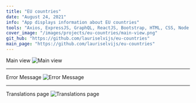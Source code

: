 ```yaml
---
title: "EU countries"
date: "August 24, 2021"
info: "App displays information about EU countries"
tools: "Axios, ExpressJS, GraphQL, ReactJS, Bootstrap, HTML, CSS, Node.js, JavaScript"
cover_image: "/images/projects/eu-countries/main-view.png"
git_hub: "https://github.com/lauriselvijs/eu-countries"
main_page: "https://github.com/lauriselvijs/eu-countries"
---
```


Main view
![Main view](/images/projects/eu-countries/main-view.png)

---

Error Message
![Error Message](/images/projects/eu-countries/error-msg.png)

---

Translations page
![Translations page](/images/projects/eu-countries/translations-page.png)
